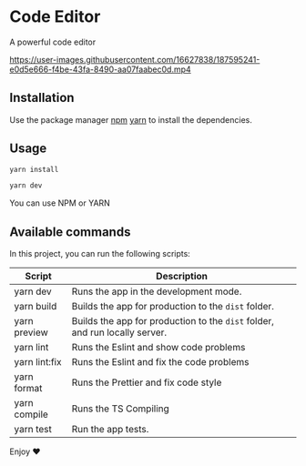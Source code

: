# Code Editor

A powerful code editor


https://user-images.githubusercontent.com/16627838/187595241-e0d5e666-f4be-43fa-8490-aa07faabec0d.mp4


## Installation

Use the package manager [npm](https://www.npmjs.com/) [yarn](https://yarnpkg.com/) to install the dependencies.


## Usage

```bash
yarn install

yarn dev
```

You can use NPM or YARN

## Available commands

<p>In this project, you can run the following scripts:</p>

| Script        | Description                                                                 |
| ------------- | --------------------------------------------------------------------------- |
| yarn dev      | Runs the app in the development mode.                                       |
| yarn build    | Builds the app for production to the `dist` folder.                         |
| yarn preview  | Builds the app for production to the `dist` folder, and run locally server. |
| yarn lint     | Runs the Eslint and show code problems                                      |
| yarn lint:fix | Runs the Eslint and fix the code problems                                   |
| yarn format   | Runs the Prettier and fix code style                                        |
| yarn compile  | Runs the TS Compiling                                                       |
| yarn test     | Run the app tests.                                                          |


Enjoy ❤️
